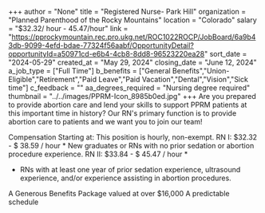 +++
author = "None"
title = "Registered Nurse- Park Hill"
organization = "Planned Parenthood of the Rocky Mountains"
location = "Colorado"
salary = "$32.32/ hour -  45.47/hour"
link = "https://pprockymountain.rec.pro.ukg.net/ROC1022ROCP/JobBoard/6a9b43db-9099-4efd-bdae-77324f56aabf/OpportunityDetail?opportunityId=a50971cd-e6b4-4cb8-8dd8-96523220ea28"
sort_date = "2024-05-29"
created_at = "May 29, 2024"
closing_date = "June 12, 2024"
a_job_type = ["Full Time"]
b_benefits = ["General Benefits","Union-Eligible","Retirement","Paid Leave","Paid Vacation","Dental","Vision","Sick time"]
c_feedback = ""
aa_degrees_required = "Nursing degree required"
thumbnail = "../../images/PPRM-Icon_8985b0ed.jpg"
+++
Are you prepared to provide abortion care and lend your skills to support PPRM patients at this important time in history? Our RN's primary function is to provide abortion care to patients and we want you to join our team!
 
Compensation Starting at:
This position is hourly, non-exempt.
RN I: $32.32 - $ 38.59 / hour *
New graduates or RNs with no prior sedation or abortion procedure experience.
RN II: $33.84 - $ 45.47 / hour *
* RNs with at least one year of prior sedation experience, ultrasound experience, and/or experience assisting in abortion procedures.
 
A Generous Benefits Package valued at over $16,000
A predictable schedule